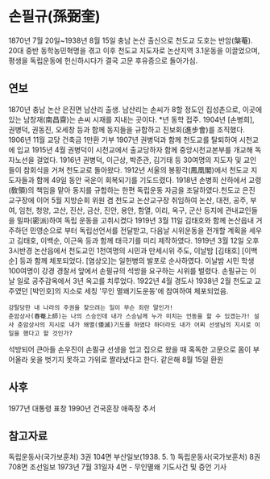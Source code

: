 손필규(孫弼奎)
=======

1870년 7월 20일~1938년 8월 15일
충남 논산 출신으로 천도교 도호는 반암(槃菴). 
20대 중반 동학농민혁명을 겪고 이후 천도교 지도자로 논산지역 3.1운동을 이끌었으며, 평생을 독립운동에 헌신하시다가 결국 고문 후유증으로 돌아가심.


연보
---
1870년 충남 논산 은진면 남산리 출생. 남산리는 손씨가 8할 정도인 집성촌으로, 이곳에 있는 남창재(南昌齋)는 손씨 시재를 지내는 곳이다.
*년 동학 접주.
1904년 [손병희], 권병덕, 권동진, 오세창 등과 함께 동지들을 규합하고 진보회(進步會)를 조직했다. 
1906년 11월 교당 건축금 1만환 기부
1907년 권병덕과 함께 천도교를 탈퇴하여 시천교에 입교
1915년 4월 권병덕이 시천교에서 출교당하자 함께 중앙시천교본부를 개교해 독자노선을 걸었다.
1916년 권병덕, 이근상, 박준관, 김기태 등 30여명의 지도자 및 교인들이 참회식을 거쳐 천도교로 돌아왔다.
1912년 서울의 봉황각(鳳凰閣)에서 천도교 지도자들과 함께 49일 동안 국운이 회복되기를 기도드렸다.
1918년 손병희 산하에서 교령(敎領)의 책임을 맡아 동지를 규합하는 한편 독립운동 자금을 조달하였다.천도교 은진 교구장에 이어 5월 지방순회 위원 겸 천도교 논산교구장 취임하여 논산, 대전, 공주, 부여, 임천, 청양, 고산, 진산, 금산, 진안, 용안, 함열, 이리, 옥구, 군산 등지에 관내교인들을 밀파(密派)하여 독립 운동을 고취시켰다
1919년 3월 11일 김태호와 함께 논산읍내 거주하던 민영순으로 부터 독립선언서를 전달받고, 다음날 시위운동을 전개할 계획을 세우고 김태호, 이백순, 이근옥 등과 함께 태극기를 미리 제작하였다.
1919년 3월 12일 오후 3시반경 논산읍에서 천도교인 1천여명의 시민과 만세시위 주도, 이날밤 [김태호] [이백순] 등과 함께 체포되었다. [염상오]는 일헌병의 발포로 순사하였다. 이날밤 시민 학생 100여명이 강경 경찰서 앞에서 손필규의 석방을 요구하는 시위를 벌렸다. 손필규는 이날 일로 공주감옥에서 3년 옥고를 치루었다.
1922년 4월 경도사
1938년 2월 천도교 교주였던 [박인호]의 지소로 세칭 '무인 멸왜기도운동'에 참여하여 체포되었음. 
  ```
  강탈당한 내 나라의 주권을 찾으려는 일이 무슨 죄란 말인가!
  춘암상사(春菴上師)는 나의 스승인데 내가 스승님께 누가 미치는 언동을 할 수 있겠는가! 설사 춘암상사의 지시로 내가 왜멸(倭滅)기도를 하였다 하더라도 내가 어찌 선생님의 지시로 이 일을 했다고 할 것인가?
  ```
 석방되어 큰아들 손우진이 손필규 선생을 업고 집으로 왔을 때 혹독한 고문으로 몸이 부어올라 옷을 벗기지 못하고 가위로 짤라냈다고 한다. 같은해 8월 15일 환원


사후
----
1977년 대통령 표창
1990년 건국훈장 애족장 추서


참고자료
--------
독립운동사(국가보훈처) 3권 104면
부산일보(1938. 5. 1)
독립운동사(국가보훈처) 8권 708면
조선일보 1973년 7월 31일자 4면 - 무인멸왜 기도사건 및 증언 기사
